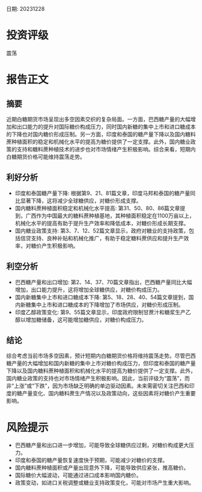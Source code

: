 
日期: 20231228

# 投资评级

震荡

# 报告正文

## 摘要

近期白糖期货市场呈现出多空因素交织的复杂局面。一方面，巴西糖产量的大幅增加和出口能力的提升对国际糖价构成压力，同时国内新糖的集中上市和进口糖成本的下降也对国内糖价形成压制。另一方面，印度和泰国的糖产量下降以及国内糖料蔗种植面积的稳定和机械化水平的提高为糖价提供了一定支撑。此外，国内糖业政策的支持和糖料蔗种植技术的进步也对市场情绪产生积极影响。综合来看，短期内白糖期货价格可能维持震荡走势。

## 利好分析

* 印度和泰国糖产量下降: 根据第9、21、81篇文章，印度马邦和泰国的糖产量同比显著下降，这将减少全球糖供应，对糖价形成支撑。
* 国内糖料蔗种植面积稳定和机械化水平提高: 第31、50、80、86篇文章提到，广西作为中国最大的糖料蔗种植基地，其种植面积稳定在1100万亩以上，机械化水平的提高有助于提升生产效率和降低成本，对糖价形成长期支撑。
* 国内糖业政策支持: 第3、7、12、52篇文章显示，政府对糖业的支持政策，包括信贷支持、良种补贴和机械化推广，有助于稳定糖料蔗供应和提升生产效率，对糖价产生积极影响。

## 利空分析

* 巴西糖产量和出口增加: 第2、14、37、70篇文章指出，巴西糖产量同比大幅增加，出口能力提升，这将增加全球糖供应，对糖价构成压力。
* 国内新糖集中上市和进口糖成本下降: 第5、18、28、40、54篇文章提到，国内新糖集中上市和进口糖成本的下降增加了市场供应，对糖价形成压制。
* 印度乙醇政策变化: 第9、55篇文章显示，印度政府限制甘蔗汁和糖浆生产乙醇以增加糖储备，这可能增加糖供应，对糖价构成压力。

## 结论

综合考虑当前市场多空因素，预计短期内白糖期货价格将维持震荡走势。尽管巴西糖产量的大幅增加和国内新糖的集中上市对糖价构成压力，但印度和泰国的糖产量下降以及国内糖料蔗种植面积和机械化水平的提高为糖价提供了一定支撑。此外，国内糖业政策的支持也对市场情绪产生积极影响。因此，当前评级为“震荡”，而非“上涨”或“下跌”，因为市场缺乏明确的单边驱动因素。未来需密切关注巴西和印度的糖产量变化、国内糖料蔗生产情况以及政策动向，这些因素将对糖价产生重要影响。

# 风险提示

* 巴西糖产量和出口进一步增加，可能导致全球糖供应过剩，对糖价构成更大压力。
* 印度和泰国的糖产量恢复速度快于预期，可能减少对糖价的支撑。
* 国内糖料蔗种植面积或产量出现意外下降，可能导致供应紧张，推高糖价。
* 国际糖价大幅波动，可能通过进口成本影响国内糖价。
* 政策变动，如进口关税调整或糖业支持政策变化，可能对市场产生重大影响。

